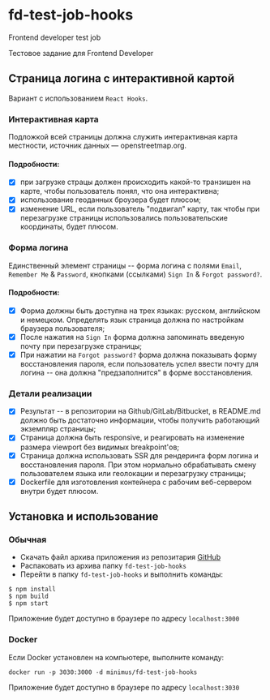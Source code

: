 # fd-test-job-hooks
Frontend developer test job

Тестовое задание для Frontend Developer

## Страница логина с интерактивной картой

Вариант с использованием `React Hooks`.

### Интерактивная карта

Подложкой всей страницы должна служить интерактивная карта местности, источник данных — openstreetmap.org.

#### Подробности:

- [x] при загрузке страцы должен происходить какой-то транзишен на карте, чтобы пользователь понял, что она интерактивна;
- [x] использование геоданных броузера будет плюсом;
- [x] изменение URL, если пользователь "подвигал" карту, так чтобы при перезагрузке страницы использовались пользовательские координаты, будет плюсом.

### Форма логина

Единственный элемент страницы -- форма логина с полями `Email`, `Remember Me` & `Password`, кнопками (ссылками) `Sign In` & `Forgot password?`.

#### Подробности:

- [x] Форма должны быть доступна на трех языках: русском, английском и немецком. Определять язык страница должна по настройкам браузера пользователя;
- [x] После нажатия на `Sign In` форма должна запоминать введеную почту при перезагрузке страницы;
- [x] При нажатии на `Forgot password?` форма должна показывать форму восстановления пароля, если пользователь успел ввести почту для логина -- она должна "предзаполнится" в форме восстановления.

### Детали реализации

- [x] Результат -- в репозитории на Github/GitLab/Bitbucket, в README.md должно быть достаточно информации, чтобы получить работающий экземпляр страницы;
- [x] Страница должна быть responsive, и реагировать на изменение размера viewport без видимых breakpoint'ов;
- [x] Страница должна использовать SSR для рендеринга форм логина и восстановления пароля. При этом нормально обрабатывать смену пользователем языка или геолокации и перезагрузку страницы;
- [x] Dockerfile для изготовления контейнера с рабочим веб-сервером внутри будет плюсом.

## Установка и использование

### Обычная

- Скачать файл архива приложения из репозитария [GitHub](https://github.com/minimus/fd-test-job-hooks/archive/master.zip)
- Распаковать из архива папку `fd-test-job-hooks`
- Перейти в папку `fd-test-job-hooks` и выполнить команды:

```
$ npm install
$ npm build
$ npm start
```

Приложение будет доступно в браузере по адресу `localhost:3000`

### Docker

Если Docker установлен на компьютере, выполните команду:

```
docker run -p 3030:3000 -d minimus/fd-test-job-hooks
```

Приложение будет доступно в браузере по адресу `localhost:3030`
